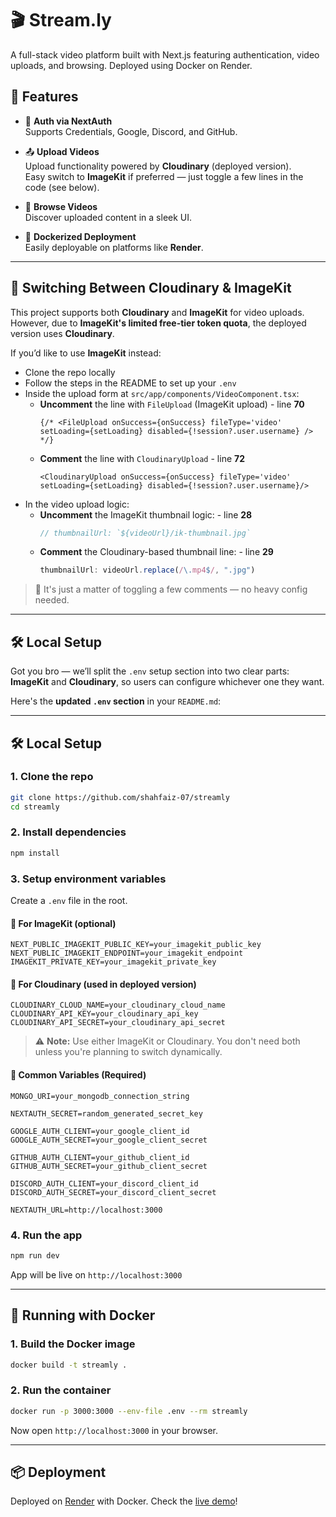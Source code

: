 # 🎬 Stream.ly

A full-stack video platform built with Next.js featuring authentication, video uploads, and browsing. Deployed using Docker on Render.

## 🚀 Features

* 🔐 **Auth via NextAuth**  
  Supports Credentials, Google, Discord, and GitHub.

* 📤 **Upload Videos**  
  Upload functionality powered by **Cloudinary** (deployed version).  
  Easy switch to **ImageKit** if preferred — just toggle a few lines in the code (see below).

* 🎥 **Browse Videos**  
  Discover uploaded content in a sleek UI.

* 🐳 **Dockerized Deployment**  
  Easily deployable on platforms like **Render**.

---

## 🔄 Switching Between Cloudinary & ImageKit

This project supports both **Cloudinary** and **ImageKit** for video uploads.  
However, due to **ImageKit's limited free-tier token quota**, the deployed version uses **Cloudinary**.

If you’d like to use **ImageKit** instead:

- Clone the repo locally
- Follow the steps in the README to set up your `.env`
- Inside the upload form at `src/app/components/VideoComponent.tsx`:
  - **Uncomment** the line with `FileUpload` (ImageKit upload) - line **70**
    ```tsx
    {/* <FileUpload onSuccess={onSuccess} fileType='video' setLoading={setLoading} disabled={!session?.user.username} /> */}
    ```
  - **Comment** the line with `CloudinaryUpload` - line **72**
    ```tsx
    <CloudinaryUpload onSuccess={onSuccess} fileType='video' setLoading={setLoading} disabled={!session?.user.username}/>
    ```
- In the video upload logic:
  - **Uncomment** the ImageKit thumbnail logic: - line **28**
    ```ts
    // thumbnailUrl: `${videoUrl}/ik-thumbnail.jpg`
    ```
  - **Comment** the Cloudinary-based thumbnail line: - line **29**
    ```ts
    thumbnailUrl: videoUrl.replace(/\.mp4$/, ".jpg")
    ```

> 🔁 It's just a matter of toggling a few comments — no heavy config needed.

---

## 🛠️ Local Setup

Got you bro — we’ll split the `.env` setup section into two clear parts: **ImageKit** and **Cloudinary**, so users can configure whichever one they want.

Here's the **updated `.env` section** in your `README.md`:

---

## 🛠️ Local Setup

### 1. Clone the repo

```bash
git clone https://github.com/shahfaiz-07/streamly
cd streamly
```

### 2. Install dependencies

```bash
npm install
```

### 3. Setup environment variables

Create a `.env` file in the root.

#### 🔷 For **ImageKit** (optional)

```env
NEXT_PUBLIC_IMAGEKIT_PUBLIC_KEY=your_imagekit_public_key
NEXT_PUBLIC_IMAGEKIT_ENDPOINT=your_imagekit_endpoint
IMAGEKIT_PRIVATE_KEY=your_imagekit_private_key
```

#### 🔶 For **Cloudinary** (used in deployed version)

```env
CLOUDINARY_CLOUD_NAME=your_cloudinary_cloud_name
CLOUDINARY_API_KEY=your_cloudinary_api_key
CLOUDINARY_API_SECRET=your_cloudinary_api_secret
```

> ⚠️ **Note:** Use either ImageKit or Cloudinary. You don't need both unless you're planning to switch dynamically.

#### 🔐 Common Variables (Required)

```env
MONGO_URI=your_mongodb_connection_string

NEXTAUTH_SECRET=random_generated_secret_key

GOOGLE_AUTH_CLIENT=your_google_client_id
GOOGLE_AUTH_SECRET=your_google_client_secret

GITHUB_AUTH_CLIENT=your_github_client_id
GITHUB_AUTH_SECRET=your_github_client_secret

DISCORD_AUTH_CLIENT=your_discord_client_id
DISCORD_AUTH_SECRET=your_discord_client_secret

NEXTAUTH_URL=http://localhost:3000
```

### 4. Run the app

```bash
npm run dev
```

App will be live on `http://localhost:3000`

---

## 🐳 Running with Docker

### 1. Build the Docker image

```bash
docker build -t streamly .
```

### 2. Run the container

```bash
docker run -p 3000:3000 --env-file .env --rm streamly
```

Now open `http://localhost:3000` in your browser.

---

## 📦 Deployment

Deployed on [Render](https://render.com) with Docker. Check the [live demo](https://streamly-q7cg.onrender.com/)!